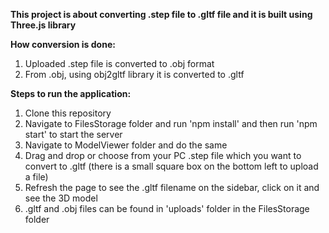 **This project is about converting .step file to .gltf file and it is built using Three.js library**

**How conversion is done:**
1. Uploaded .step file is converted to .obj format
2. From .obj, using obj2gltf library it is converted to .gltf

**Steps to run the application:**
1. Clone this repository
2. Navigate to FilesStorage folder and run 'npm install' and then run 'npm start' to start the server
3. Navigate to ModelViewer folder and do the same
4. Drag and drop or choose from your PC .step file which you want to convert to .gltf (there is a small square box on the bottom left to upload a file)
5. Refresh the page to see the .gltf filename on the sidebar, click on it and see the 3D model
6. .gltf and .obj files can be found in 'uploads' folder in the FilesStorage folder

